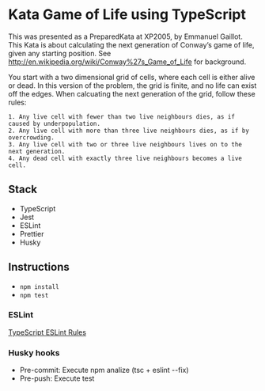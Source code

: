 # Kata Game of Life using TypeScript
This was presented as a PreparedKata at XP2005, by Emmanuel Gaillot. This Kata is about calculating the next generation
of Conway’s game of life, given any starting position. See http://en.wikipedia.org/wiki/Conway%27s_Game_of_Life for 
background.

You start with a two dimensional grid of cells, where each cell is either alive or dead. In this version of the problem,
the grid is finite, and no life can exist off the edges. When calcuating the next generation of the grid, follow these 
rules:
```
1. Any live cell with fewer than two live neighbours dies, as if caused by underpopulation.
2. Any live cell with more than three live neighbours dies, as if by overcrowding.
3. Any live cell with two or three live neighbours lives on to the next generation.
4. Any dead cell with exactly three live neighbours becomes a live cell.
```

## Stack
* TypeScript
* Jest
* ESLint
* Prettier
* Husky

## Instructions
* `npm install`
* `npm test`

### ESLint
[TypeScript ESLint Rules](https://github.com/typescript-eslint/typescript-eslint/tree/master/packages/eslint-plugin)

### Husky hooks
* Pre-commit: Execute npm analize (tsc + eslint --fix)
* Pre-push: Execute test
